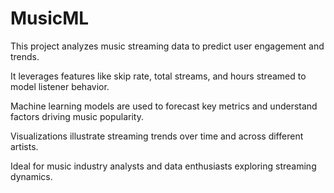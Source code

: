 # MusicML

This project analyzes music streaming data to predict user engagement and trends.

It leverages features like skip rate, total streams, and hours streamed to model listener behavior.

Machine learning models are used to forecast key metrics and understand factors driving music popularity.

Visualizations illustrate streaming trends over time and across different artists.

Ideal for music industry analysts and data enthusiasts exploring streaming dynamics.
